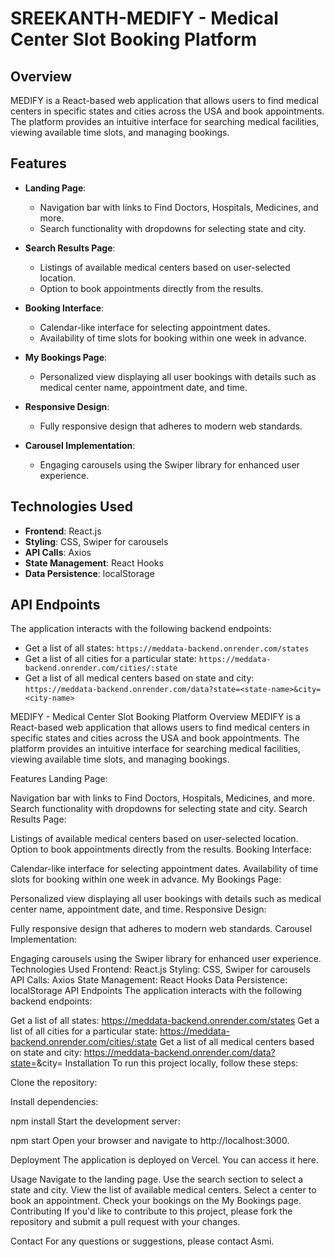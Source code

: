 # SREEKANTH-MEDIFY - Medical Center Slot Booking Platform

## Overview

MEDIFY is a React-based web application that allows users to find medical centers in specific states and cities across the USA and book appointments. The platform provides an intuitive interface for searching medical facilities, viewing available time slots, and managing bookings.

## Features

- **Landing Page**:
  - Navigation bar with links to Find Doctors, Hospitals, Medicines, and more.
  - Search functionality with dropdowns for selecting state and city.

- **Search Results Page**:
  - Listings of available medical centers based on user-selected location.
  - Option to book appointments directly from the results.

- **Booking Interface**:
  - Calendar-like interface for selecting appointment dates.
  - Availability of time slots for booking within one week in advance.

- **My Bookings Page**:
  - Personalized view displaying all user bookings with details such as medical center name, appointment date, and time.

- **Responsive Design**:
  - Fully responsive design that adheres to modern web standards.

- **Carousel Implementation**:
  - Engaging carousels using the Swiper library for enhanced user experience.

## Technologies Used

- **Frontend**: React.js
- **Styling**: CSS, Swiper for carousels
- **API Calls**: Axios
- **State Management**: React Hooks
- **Data Persistence**: localStorage

## API Endpoints

The application interacts with the following backend endpoints:

- Get a list of all states: `https://meddata-backend.onrender.com/states`
- Get a list of all cities for a particular state: `https://meddata-backend.onrender.com/cities/:state`
- Get a list of all medical centers based on state and city: `https://meddata-backend.onrender.com/data?state=<state-name>&city=<city-name>`

MEDIFY - Medical Center Slot Booking Platform
Overview
MEDIFY is a React-based web application that allows users to find medical centers in specific states and cities across the USA and book appointments. The platform provides an intuitive interface for searching medical facilities, viewing available time slots, and managing bookings.

Features
Landing Page:

Navigation bar with links to Find Doctors, Hospitals, Medicines, and more.
Search functionality with dropdowns for selecting state and city.
Search Results Page:

Listings of available medical centers based on user-selected location.
Option to book appointments directly from the results.
Booking Interface:

Calendar-like interface for selecting appointment dates.
Availability of time slots for booking within one week in advance.
My Bookings Page:

Personalized view displaying all user bookings with details such as medical center name, appointment date, and time.
Responsive Design:

Fully responsive design that adheres to modern web standards.
Carousel Implementation:

Engaging carousels using the Swiper library for enhanced user experience.
Technologies Used
Frontend: React.js
Styling: CSS, Swiper for carousels
API Calls: Axios
State Management: React Hooks
Data Persistence: localStorage
API Endpoints
The application interacts with the following backend endpoints:

Get a list of all states: https://meddata-backend.onrender.com/states
Get a list of all cities for a particular state: https://meddata-backend.onrender.com/cities/:state
Get a list of all medical centers based on state and city: https://meddata-backend.onrender.com/data?state=<state-name>&city=<city-name>
Installation
To run this project locally, follow these steps:

Clone the repository:


Install dependencies:

npm install
Start the development server:

npm start
Open your browser and navigate to http://localhost:3000.

Deployment
The application is deployed on Vercel. You can access it here.

Usage
Navigate to the landing page.
Use the search section to select a state and city.
View the list of available medical centers.
Select a center to book an appointment.
Check your bookings on the My Bookings page.
Contributing
If you'd like to contribute to this project, please fork the repository and submit a pull request with your changes.

Contact
For any questions or suggestions, please contact Asmi.




